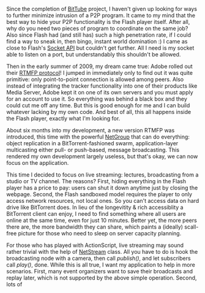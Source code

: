 Since the completion of [BitTube](https://github.com/yicui/BitTube) project, I haven't given up looking for ways to
further minimize intrusion of a P2P program. It came to my mind that the best way to hide your P2P functionality is
the Flash player itself. After all, why do you need two pieces of program to coordinate on the same job? Also since
Flash had (and still has) such a high penetration rate, if I could find a way to sneak in, then bingo, instant
world domination :) I came as close to Flash's [Socket API](http://help.adobe.com/en_US/FlashPlatform/reference/actionscript/3/flash/net/Socket.html) 
but couldn't get further. All I need is my socket able to listen on a port, but understandably this shouldn't be allowed.

Then in the early summer of 2009, my dream came true: Adobe rolled out their [RTMFP protocol](http://en.wikipedia.org/wiki/Real_Time_Media_Flow_Protocol)!
I jumped in immediately only to find out it was quite primitive: only point-to-point connection is allowed among peers.
Also instead of integrating the tracker functionality into one of their products like Media Server, Adobe kept it on one
of its own servers and you must apply for an account to use it. So everything was behind a black box and they could cut
me off any time. But this is good enough for me and I can build whatever lacking by my own code. And best of all, this
all happens inside the Flash player, exactly what I'm looking for.

About six months into my development, a new version RTMFP was introduced, this time with the powerful 
[NetGroup](http://help.adobe.com/en_US/FlashPlatform/reference/actionscript/3/flash/net/NetGroup.html) that can do
everything: object replication in a BitTorrent-fashioned swarm, application-layer multicasting either pull- or push-based,
message broadcasting. This rendered my own development largely useless, but that's okay, we can now focus on the
application.

This time I decided to focus on live streaming: lectures, broadcasting from a studio or TV channel. The reasons? First,
hiding everything in the Flash player has a price to pay: users can shut it down anytime just by closing the webpage.
Second, the Flash sandboxed model requires the player to only access network resources, not local ones. So you can't
access data on hard drive like BitTorrent does. In lieu of the longevitity & rich accessiblity a BitTorrent client can
enjoy, I need to find something where all users are online at the same time, even for just 10 minutes. Better yet,
the more peers there are, the more bandwidth they can share, which paints a (ideally) scall-free picture for those 
who need to sleep on server capacity planning.

For those who has played with ActionScript, live streaming may sound rather trivial with the help of
[NetStream](http://help.adobe.com/en_US/FlashPlatform/reference/actionscript/3/flash/net/NetStream.html) class. All you
have to do is hook the broadcasting node with a camera, then call *publish()*, and let subscribers call *play()*, done.
While this is all true, I want my application to help in more scenarios. First, many event organizers want to save 
their broadcasts and replay later, which is not supported by the above simple operation. Second, lots of 
